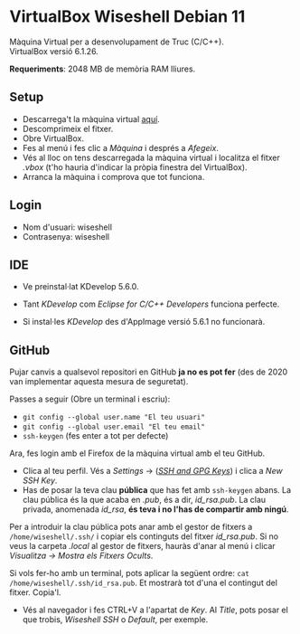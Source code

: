 # VirtualBox Wiseshell Debian 11

Màquina Virtual per a desenvolupament de Truc (C/C++).<br/>
VirtualBox versió 6.1.26.

**Requeriments**: 2048 MB de memòria RAM lliures.

## Setup

- Descarrega't la màquina virtual [aquí](https://github.com/wiseshell-net/wiseshell-vm/releases/download/1.0.0/Debian_11_WiseShell_Development_VM.zip).
- Descomprimeix el fitxer.
- Obre VirtualBox.
- Fes al menú i fes clic a *Màquina* i després a *Afegeix*.
- Vés al lloc on tens descarregada la màquina virtual i localitza el fitxer *.vbox* (t'ho hauria d'indicar la pròpia finestra del VirtualBox).
- Arranca la màquina i comprova que tot funciona.

## Login

- Nom d'usuari: wiseshell
- Contrasenya: wiseshell

## IDE

- Ve preinstal·lat KDevelop 5.6.0.

- Tant *KDevelop* com *Eclipse for C/C++ Developers* funciona perfecte.

- Si instal·les *KDevelop* des d'AppImage versió 5.6.1 no funcionarà.

## GitHub

Pujar canvis a qualsevol repositori en GitHub **ja no es pot fer** (des de 2020 van implementar aquesta mesura de seguretat).

Passes a seguir (Obre un terminal i escriu):

- `git config --global user.name "El teu usuari"`
- `git config --global user.email "El teu email"`
- `ssh-keygen` (fes enter a tot per defecte)

Ara, fes login amb el Firefox de la màquina virtual amb el teu GitHub.

- Clica al teu perfil. Vés a *Settings* -> ([*SSH and GPG Keys*](https://github.com/settings/keys)) i clica a *New SSH Key*.
- Has de posar la teva clau **pública** que has fet amb `ssh-keygen` abans. La clau pública és la que acaba en *.pub*, és a dir, *id_rsa.pub*. La clau privada, anomenada *id_rsa*, **és teva i no l'has de compartir amb ningú**.

Per a introduir la clau pública pots anar amb el gestor de fitxers a `/home/wiseshell/.ssh/` i copiar els continguts del fitxer *id_rsa.pub*. Si no veus la carpeta *.local* al gestor de fitxers, hauràs d'anar al menú i clicar *Visualitza -> Mostra els Fitxers Ocults*.

Si vols fer-ho amb un terminal, pots aplicar la següent ordre:
`cat /home/wiseshell/.ssh/id_rsa.pub`. Et mostrarà tot d'una el contingut del fitxer. Copia'l.

- Vés al navegador i fes CTRL+V a l'apartat de *Key*. Al *Title*, pots posar el que trobis, *Wiseshell SSH* o *Default*, per exemple.
